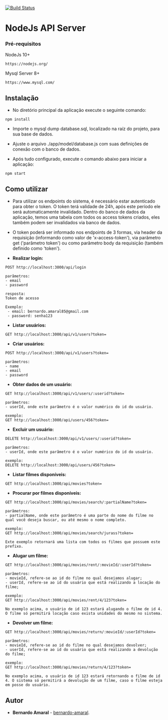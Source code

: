 [![Build Status](https://travis-ci.org/bernardo-amaral/nodejs-api-jwt.svg?branch=master)](https://travis-ci.org/bernardo-amaral/nodejs-api-jwt)

# NodeJs API Server

### Pré-requisitos

NodeJs 10+

```
https://nodejs.org/
```

Mysql Server 8+

```
https://www.mysql.com/
```

## Instalação

- No diretório principal da aplicação execute o seguinte comando:

```
npm install
```

- Importe o mysql dump database.sql, localizado na raíz do projeto, para sua base de dados.

- Ajuste o arquivo ./app/model/database.js com suas definições de conexão com o banco de dados.

- Após tudo configurado, execute o comando abaixo para iniciar a aplicação:

```
npm start
```

## Como utilizar

- Para utilizar os endpoints do sistema, é necessário estar autenticado para obter o token.
O token terá validade de 24h, após este período ele será automaticamente invalidado. 
Dentro do banco de dados da aplicação, temos uma tabela com todos os access tokens criados, eles também podem ser invalidados via banco de dados.

- O token poderá ser informado nos endpoints de 3 formas, via header da requisição (informando como valor de 'x-access-token'), via parâmetro get ('parâmetro token') ou como parâmetro body da requisição (também definido como 'token').


- **Realizar login:**

```
POST http://localhost:3000/api/login

parâmetros:
- email
- password

resposta: 
Token de acesso

Exemplo:
 - email: bernardo.amaral85@gmail.com
 - password: senha123
```
- **Listar usuários:**
```
GET http://localhost:3000/api/v1/users?token=
```

- **Criar usuários:**
```
POST http://localhost:3000/api/v1/users?token=

parâmetros:
- name
- email
- password
```
- **Obter dados de um usuário:**
```
GET http://localhost:3000/api/v1/users/:userid?token=

parâmetros:
- userId, onde este parâmetro é o valor numérico do id do usuário. 

exemplo: 
GET http://localhost:3000/api/users/456?token=
```
- **Excluir um usuário:**
```
DELETE http://localhost:3000/api/v1/users/:userid?token=

parâmetros:
- userId, onde este parâmetro é o valor numérico do id do usuário. 

exemplo: 
DELETE http://localhost:3000/api/users/456?token=
````

- **Listar filmes disponíveis:**
```
GET http://localhost:3000/api/movies?token=
```

- **Procurar por filmes disponíveis:**
```
GET http://localhost:3000/api/movies/search/:partialName?token=

parâmetros:
- partialName, onde este parâmetro é uma parte do nome do filme no qual você deseja buscar, ou até mesmo o nome completo.

exemplo: 
GET http://localhost:3000/api/movies/search/jurass?token=

Exte exemplo retornará uma lista com todos os filmes que possuem este prefixo.
```

- **Alugar um filme:**
```
GET http://localhost:3000/api/movies/rent/:movieId/:userId?token=

parâmetros:
- movieId, refere-se ao id do filme no qual desejamos alugar;
- userId, refere-se ao id do usuário que está realizando a locação do filme;

exemplo:
GET http://localhost:3000/api/movies/rent/4/123?token=

No exemplo acima, o usuário de id 123 estará alugando o filme de id 4. O filme só permitirá locação caso exista unidades do mesmo no sistema.
```

- **Devolver um filme:**
```
GET http://localhost:3000/api/movies/return/:movieId/:userId?token=

parâmetros:
- movieId, refere-se ao id do filme no qual desejamos devolver;
- userId, refere-se ao id do usuário que está realizando a devolução do filme;

exemplo:
GET http://localhost:3000/api/movies/return/4/123?token=

No exemplo acima, o usuário de id 123 estará retornando o filme de id 4. O sistema só permitirá a devolução de um filme, caso o filme esteja em posse do usuário.
```

## Autor

* **Bernardo Amaral** - [bernardo-amaral](https://github.com/bernardo-amaral).
